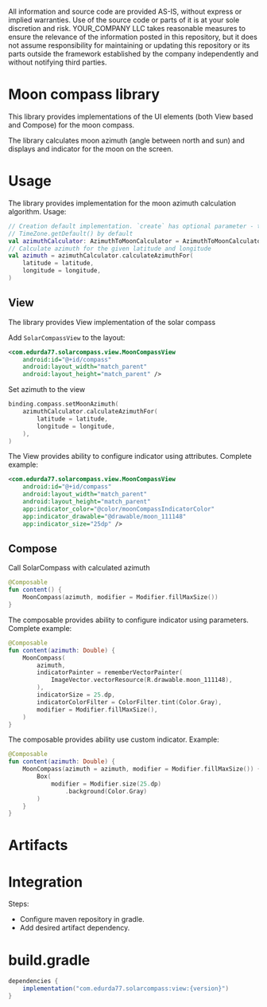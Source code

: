 
All information and source code are provided AS-IS, without express 
or implied warranties. Use of the source code or parts of it is at
your sole discretion and risk. YOUR_COMPANY LLC takes reasonable measures
to ensure the relevance of the information posted in this repository,
but it does not assume responsibility for maintaining or updating
this repository or its parts outside the framework established by the 
company independently and without notifying third parties.
# Moon compass library

This library provides implementations of the UI elements (both View based and Compose) for the
moon compass.

The library calculates moon azimuth (angle between north and sun) and displays and indicator for 
the moon on the screen.

# Usage

The library provides implementation for the moon azimuth calculation algorithm. Usage:

```kotlin
// Creation default implementation. `create` has optional parameter - timeZone which uses 
// TimeZone.getDefault() by default 
val azimuthCalculator: AzimuthToMoonCalculator = AzimuthToMoonCalculator.create()
// Calculate azimuth for the given latitude and longitude 
val azimuth = azimuthCalculator.calculateAzimuthFor(
    latitude = latitude,
    longitude = longitude,
)
```

## View

The library provides View implementation of the solar compass

Add `SolarCompassView` to the layout:
```xml
<com.edurda77.solarcompass.view.MoonCompassView
    android:id="@+id/compass"
    android:layout_width="match_parent"
    android:layout_height="match_parent" />
```

Set azimuth to the view
```kotlin
binding.compass.setMoonAzimuth(
    azimuthCalculator.calculateAzimuthFor(
        latitude = latitude,
        longitude = longitude,
    ),
)
```

The View provides ability to configure indicator using attributes. Complete example:
```xml
<com.edurda77.solarcompass.view.MoonCompassView
    android:id="@+id/compass"
    android:layout_width="match_parent"
    android:layout_height="match_parent"
    app:indicator_color="@color/moonCompassIndicatorColor"
    app:indicator_drawable="@drawable/moon_111148"
    app:indicator_size="25dp" />
```

## Compose

Call SolarCompass with calculated azimuth  
```kotlin
@Composable
fun content() {
    MoonCompass(azimuth, modifier = Modifier.fillMaxSize())
}
```

The composable provides ability to configure indicator using parameters. Complete example:
```kotlin
@Composable
fun content(azimuth: Double) {
    MoonCompass(
        azimuth,
        indicatorPainter = rememberVectorPainter(
            ImageVector.vectorResource(R.drawable.moon_111148),
        ),
        indicatorSize = 25.dp,
        indicatorColorFilter = ColorFilter.tint(Color.Gray),
        modifier = Modifier.fillMaxSize(),
    )
}
```
The composable provides ability use custom indicator. Example:
```kotlin
@Composable
fun content(azimuth: Double) {
    MoonCompass(azimuth = azimuth, modifier = Modifier.fillMaxSize()) {
        Box(
            modifier = Modifier.size(25.dp)
                .background(Color.Gray)
        )
    }
}
```

# Artifacts


# Integration

Steps:
* Configure maven repository in gradle.  
* Add desired artifact dependency.



# build.gradle
```groovy
dependencies {
    implementation("com.edurda77.solarcompass:view:{version}")
}
